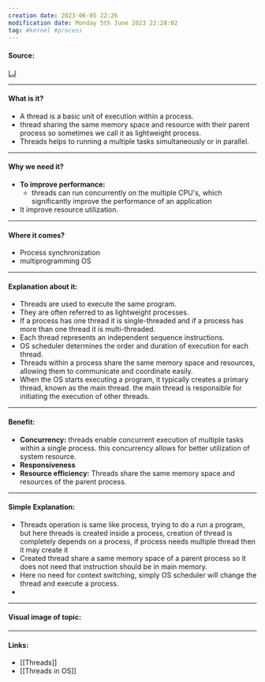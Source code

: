 ```yaml
---
creation date: 2023-06-05 22:26
modification date: Monday 5th June 2023 22:28:02
tag: #kernel #process 
---
```


#### Source:
[LJ](https://linuxjourney.com/lesson/process-threads)

-----------------------------------------------------
#### What is it?

* A thread is a basic unit of execution within a process.
* thread sharing the same memory space and resource with their parent process so sometimes we call it as lightweight process.
* Threads helps to running a multiple tasks simultaneously or in parallel.
-----------------------------------------------------
#### Why we need it?

* **To improve performance:**
	* threads can run concurrently on the multiple CPU's, which significantly improve the performance of an application
* It improve resource utilization.
-----------------------------------------------------
#### Where it comes?

* Process synchronization
* multiprogramming OS

-----------------------------------------------------
#### Explanation about it:

* Threads are used to execute the same program.
* They are often referred to as lightweight processes.
* If a process has one thread it is single-threaded and if a process has more than one thread it is multi-threaded.
* Each thread represents an independent sequence instructions.
* OS scheduler determines the order and duration of execution for each thread.
* Threads within a process share the same memory space and resources, allowing them to communicate and coordinate easily.
* When the OS starts executing a program, it typically creates a primary thread, known as the main thread. the main thread is responsible for initiating the execution of other threads.
-----------------------------------------------------
#### Benefit:

* **Concurrency:** threads enable concurrent execution of multiple tasks within a single process. this concurrency allows for better utilization of system resource.
* **Responsiveness**
* **Resource efficiency:** Threads share the same memory space and resources of the parent process.

-----------------------------------------------------
#### Simple Explanation:

* Threads operation is same like process, trying to do a run a program, but here threads is created inside a process, creation of thread is completely depends on a process, if process needs multiple thread then it may create it
* Created thread share a same memory space of a parent process so it does not need that instruction should be in main memory. 
* Here no need for context switching, simply OS scheduler will change the thread and execute a process.
* 
-----------------------------------------------------
#### Visual image of topic:


-----------------------------------------------------

#### Links:
* [[Threads]]
* [[Threads in OS]]